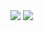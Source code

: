 <a><img align="center" src="https://github-readme-stats.vercel.app/api?username=fxlip&show_icons=true&hide=contribs&hide_title=true&hide_border=true&theme=github_dark"></a>
<a><img align="center" src="https://github-readme-stats.vercel.app/api/top-langs/?username=fxlip&langs_count=10&hide_title=true&hide_border=true&theme=github_dark"></a>
